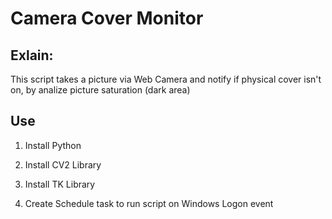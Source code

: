 # Camera Cover Monitor

## Exlain:
This script takes a picture via Web Camera and notify if physical cover isn't on, by analize picture saturation (dark area)

## Use
1. Install Python
2. Install CV2 Library
3. Install TK Library

4. Create Schedule task to run script on Windows Logon event
